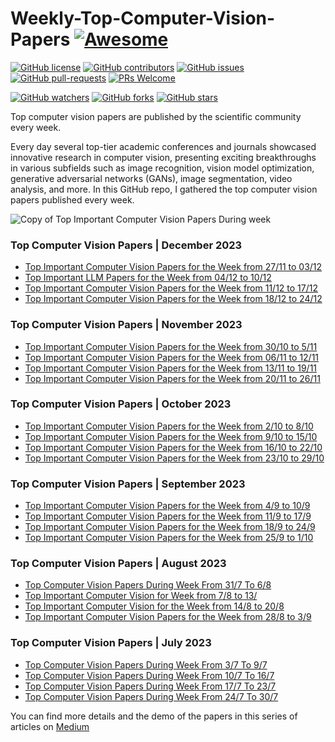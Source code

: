 # Weekly-Top-Computer-Vision-Papers [![Awesome](https://awesome.re/badge.svg)](https://awesome.re)

[![GitHub license](https://img.shields.io/github/license/youssefHosni/Awesome-Top-Computer-Vision-Papers.svg)](https://github.com/youssefHosni/Awesome-Top-Computer-Vision-Papers/blob/master/LICENSE)
[![GitHub contributors](https://img.shields.io/github/contributors/youssefHosni/Awesome-Top-Computer-Vision-Papers.svg)](https://GitHub.com/youssefHosni/Awesome-Top-Computer-Vision-Papers/graphs/contributors/)
[![GitHub issues](https://img.shields.io/github/issues/youssefHosni/Awesome-Top-Computer-Vision-Papers.svg)](https://GitHub.com/youssefHosni/Awesome-Top-Computer-Vision-Papers/issues/)
[![GitHub pull-requests](https://img.shields.io/github/issues-pr/youssefHosni/Awesome-Top-Computer-Vision-Papers.svg)](https://GitHub.com/youssefHosni/Awesome-Top-Computer-Vision-Papers/pulls/)
[![PRs Welcome](https://img.shields.io/badge/PRs-welcome-brightgreen.svg?style=flat-square)](http://makeapullrequest.com)

[![GitHub watchers](https://img.shields.io/github/watchers/youssefHosni/Awesome-Top-Computer-Vision-Papers.svg?style=social&label=Watch)](https://GitHub.com/youssefHosni/Awesome-Top-Computer-Vision-Papers/watchers/)
[![GitHub forks](https://img.shields.io/github/forks/youssefHosni/Awesome-Top-Computer-Vision-Papers.svg?style=social&label=Fork)](https://GitHub.com/youssefHosni/Awesome-Top-Computer-Vision-Papers/network/)
[![GitHub stars](https://img.shields.io/github/stars/youssefHosni/Awesome-Top-Computer-Vision-Papers.svg?style=social&label=Star)](https://GitHub.com/youssefHosni/Awesome-Top-Computer-Vision-Papers/stargazers/)


Top computer vision papers are published by the scientific community every week. 


Every day several top-tier academic conferences and journals showcased innovative research in computer vision, presenting exciting breakthroughs in various subfields such as image recognition, vision model optimization, generative adversarial networks (GANs), image segmentation, video analysis, and more. In this GitHub repo, I gathered the top computer vision papers published every week. 

![Copy of Top Important Computer Vision Papers During week](https://github.com/youssefHosni/Weekly-Top-Computer-Vision-Papers/assets/72076328/8711c7c9-2a82-42f2-aafd-560e39fe7913)

### Top Computer Vision Papers | December 2023
* [Top Important Computer Vision Papers for the Week from 27/11 to 03/12](https://pub.towardsai.net/top-important-computer-vision-papers-for-the-week-from-27-11-to-03-12-0d7f4b6a4a30?sk=21b3b38d73c61f491989c899c1cb5523)
* [Top Important LLM Papers for the Week from 04/12 to 10/12](https://medium.com/towards-artificial-intelligence/top-important-computer-vision-papers-for-the-week-from-04-12-to-10-12-d15a991e3ad6?sk=6a209ec06bcdfb7445fc0efb638c03fc)
* [Top Important Computer Vision Papers for the Week from 11/12 to 17/12](https://medium.com/towards-artificial-intelligence/top-important-computer-vision-papers-for-the-week-from-11-12-to-17-12-dca9d12456c0?sk=b37e422a96eda00be905a87cf6b12a08)
* [Top Important Computer Vision Papers for the Week from 18/12 to 24/12](https://medium.com/towards-artificial-intelligence/top-important-computer-vision-papers-for-the-week-from-18-12-to-24-12-df684641ed20?sk=5bb14f4c8386bef8916d4fac0213b6f1)

### Top Computer Vision Papers | November 2023
* [Top Important Computer Vision Papers for the Week from 30/10 to 5/11](https://pub.towardsai.net/top-important-computer-vision-papers-for-the-week-from-30-10-to-5-11-c133d222f0ad?sk=196b86322cb2bcd2b4b73ba7e784e951)
* [Top Important Computer Vision Papers for the Week from 06/11 to 12/11](https://pub.towardsai.net/top-important-computer-vision-papers-for-the-week-from-06-11-to-12-11-b7d53340876a?sk=52b1552aad37d64ccf6df842159bf843)
* [Top Important Computer Vision Papers for the Week from 13/11 to 19/11](https://pub.towardsai.net/top-important-computer-vision-papers-for-the-week-from-13-11-to-19-11-52b36099ea97?sk=e5f8985d93936d6c0a37805ff55a583d)
* [Top Important Computer Vision Papers for the Week from 20/11 to 26/11](https://pub.towardsai.net/top-important-computer-vision-papers-for-the-week-from-20-11-to-26-11-375ec9b0daa5?sk=e98afce3b8f0012e3a6f6b48093fc9f1)

### Top Computer Vision Papers | October 2023
* [Top Important Computer Vision Papers for the Week from 2/10 to 8/10](https://pub.towardsai.net/top-important-computer-vision-papers-for-the-week-from-2-10-to-8-10-1db3c079965d?sk=4e0e6ef4fe894b30ad0ce2f027efaeaf)
* [Top Important Computer Vision Papers for the Week from 9/10 to 15/10](https://pub.towardsai.net/top-important-computer-vision-papers-for-the-week-from-9-10-to-15-10-43e8bd24db2d?sk=9481b99a59a9ee4e68c6a75441c01cb1)
* [Top Important Computer Vision Papers for the Week from 16/10 to 22/10](https://pub.towardsai.net/top-important-computer-vision-papers-for-the-week-from-16-10-to-22-10-2597ed446eac?sk=83b7094b8b85be2a62333881501fc940)
* [Top Important Computer Vision Papers for the Week from 23/10 to 29/10](https://pub.towardsai.net/top-important-computer-vision-papers-for-the-week-from-23-10-to-29-10-150cd56b4d87?sk=8a78a750008b27ad0ccc9405d22eab1b)
  

### Top Computer Vision Papers | September 2023
* [Top Important Computer Vision Papers for the Week from 4/9 to 10/9](https://pub.towardsai.net/top-important-computer-vision-papers-for-the-week-from-4-9-to-10-9-13913a29c6db?sk=461dbb205c9bfaafa800756bfdb2f6dc)
* [Top Important Computer Vision Papers for the Week from 11/9 to 17/9](https://pub.towardsai.net/top-important-computer-vision-papers-for-the-week-from-11-9-to-17-9-e37546b12f34?sk=9b42f224fcdceabae854fd1d4016e741)
* [Top Important Computer Vision Papers for the Week from 18/9 to 24/9](https://pub.towardsai.net/top-important-computer-vision-papers-for-the-week-from-18-9-to-24-9-b6570a675363?sk=6630cc8a1193cac18a83e6f36f725e4a)
* [Top Important Computer Vision Papers for the Week from 25/9 to 1/10](https://pub.towardsai.net/top-important-computer-vision-papers-for-the-week-from-25-9-to-1-10-924958e6caa3?sk=7c484a5ad1ce72e7c846357ab1846c61)

### Top Computer Vision Papers | August 2023
* [Top Computer Vision Papers During Week From 31/7 To 6/8](https://pub.towardsai.net/top-computer-vision-papers-during-week-from-24-7-to-31-7-de7eb25d3fd8?sk=d622fd45365a08c67f9c8a08f5419a54)
* [Top Important Computer Vision for Week from 7/8 to 13/](https://pub.towardsai.net/top-important-computer-vision-for-week-from-7-8-to-13-8-40e790267cbd?sk=d7eee1035804a2b900b8625d64e1f067)
* [Top Important Computer Vision for the Week from 14/8 to 20/8](https://pub.towardsai.net/top-important-computer-vision-for-the-week-from-14-8-to-20-8-108a9d6c7f0c?sk=5416740deffda9d6fb4c25a843298456)
* [Top Important Computer Vision Papers for the Week from 28/8 to 3/9](https://pub.towardsai.net/top-important-computer-vision-papers-for-the-week-from-28-8-to-3-9-24e4c9847ee0?sk=ae71d3143962534c1aac88694da5655f)

### Top Computer Vision Papers | July 2023
* [Top Computer Vision Papers During Week From 3/7 To 9/7](https://pub.towardsai.net/top-computer-vision-papers-during-week-from-3-7-to-9-7-4c3083fd713c?sk=6e373aea0638d9ca2bf9206cedc5d08e)
* [Top Computer Vision Papers During Week From 10/7 To 16/7](https://pub.towardsai.net/top-computer-vision-papers-during-week-from-10-7-to-16-7-97e0bdb58c2?sk=0924b52153bdf011c8dbba9576defee3)
* [Top Computer Vision Papers During Week From 17/7 To 23/7](https://pub.towardsai.net/top-computer-vision-papers-during-week-from-17-7-to-23-7-73597c3ef427?sk=36ae232adfdf7dc4e4aa443484d9b055)
* [Top Computer Vision Papers During Week From 24/7 To 30/7](https://pub.towardsai.net/top-computer-vision-papers-during-week-from-24-7-to-31-7-e236ca02e0c7?sk=fb444b3966781bb457a89085c5ef1a39)


You can find more details and the demo of the papers in this series of articles on [Medium](https://youssefraafat57.medium.com/list/top-computer-vision-papers-a66040fb6c89)
